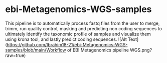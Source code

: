 # ebi-Metagenomics-WGS-samples
This pipeline is to automatically process fastq files from the user to merge, trimm, run quality control,  masking and predicting non coding sequences to ultimately identify the taxonomic profile of samples and visualize them using krona tool,  and lastly predict coding sequences. 
![Alt Text](https://github.com/Ibrahim18-21/ebi-Metagenomics-WGS-samples/blob/main/Workflow of EBI Metagenomics pipeline WGS.png?raw=true)
